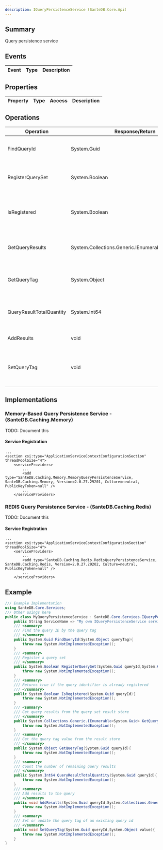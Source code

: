 ```yaml
---
description: IQueryPersistenceService (SanteDB.Core.Api)
---
```


## Summary
Query persistence service

## Events

|Event|Type|Description|
|-|-|-|

## Properties

|Property|Type|Access|Description|
|-|-|-|-|

## Operations

|Operation|Response/Return|Input/Parameter|Description|
|-|-|-|-|
|FindQueryId|System.Guid|queryTag <small style='border:solid 1px #aaa'>System.Object</small>|Find the query ID by the query tag|
|RegisterQuerySet|System.Boolean|queryId <small style='border:solid 1px #aaa'>System.Guid</small><br/>results <small style='border:solid 1px #aaa'>System.Collections.Generic.IEnumerable<System.Guid></small><br/>tag <small style='border:solid 1px #aaa'>System.Object</small><br/>totalResults <small style='border:solid 1px #aaa'>System.Int32</small>|Register a query set|
|IsRegistered|System.Boolean|queryId <small style='border:solid 1px #aaa'>System.Guid</small>|Returns true if the query identifier is already registered|
|GetQueryResults|System.Collections.Generic.IEnumerable&lt;System.Guid>|queryId <small style='border:solid 1px #aaa'>System.Guid</small><br/>offset <small style='border:solid 1px #aaa'>System.Int32</small><br/>count <small style='border:solid 1px #aaa'>System.Int32</small>|Get query results from the query set result store|
|GetQueryTag|System.Object|queryId <small style='border:solid 1px #aaa'>System.Guid</small>|Get the query tag value from the result store|
|QueryResultTotalQuantity|System.Int64|queryId <small style='border:solid 1px #aaa'>System.Guid</small>|Count the number of remaining query results|
|AddResults|void|queryId <small style='border:solid 1px #aaa'>System.Guid</small><br/>results <small style='border:solid 1px #aaa'>System.Collections.Generic.IEnumerable<System.Guid></small>|Add results to the query|
|SetQueryTag|void|queryId <small style='border:solid 1px #aaa'>System.Guid</small><br/>value <small style='border:solid 1px #aaa'>System.Object</small>|Set or update the query tag of an existing query id|

## Implementations


### Memory-Based Query Persistence Service - (SanteDB.Caching.Memory)
TODO: Document this

#### Service Registration
```markup
...
<section xsi:type="ApplicationServiceContextConfigurationSection" threadPoolSize="4">
	<serviceProviders>
		...
		<add type="SanteDB.Caching.Memory.MemoryQueryPersistenceService, SanteDB.Caching.Memory, Version=2.0.27.29201, Culture=neutral, PublicKeyToken=null" />
		...
	</serviceProviders>
```

### REDIS Query Persistence Service - (SanteDB.Caching.Redis)
TODO: Document this

#### Service Registration
```markup
...
<section xsi:type="ApplicationServiceContextConfigurationSection" threadPoolSize="4">
	<serviceProviders>
		...
		<add type="SanteDB.Caching.Redis.RedisQueryPersistenceService, SanteDB.Caching.Redis, Version=2.0.27.29202, Culture=neutral, PublicKeyToken=null" />
		...
	</serviceProviders>
```
## Example
```csharp
/// Example Implementation
using SanteDB.Core.Services;
/// Other usings here
public class MyQueryPersistenceService : SanteDB.Core.Services.IQueryPersistenceService { 
	public String ServiceName => "My own IQueryPersistenceService service";
	/// <summary>
	/// Find the query ID by the query tag
	/// </summary>
	public System.Guid FindQueryId(System.Object queryTag){
		throw new System.NotImplementedException();
	}
	/// <summary>
	/// Register a query set
	/// </summary>
	public System.Boolean RegisterQuerySet(System.Guid queryId,System.Collections.Generic.IEnumerable<System.Guid> results,System.Object tag,System.Int32 totalResults){
		throw new System.NotImplementedException();
	}
	/// <summary>
	/// Returns true if the query identifier is already registered
	/// </summary>
	public System.Boolean IsRegistered(System.Guid queryId){
		throw new System.NotImplementedException();
	}
	/// <summary>
	/// Get query results from the query set result store
	/// </summary>
	public System.Collections.Generic.IEnumerable<System.Guid> GetQueryResults(System.Guid queryId,System.Int32 offset,System.Int32 count){
		throw new System.NotImplementedException();
	}
	/// <summary>
	/// Get the query tag value from the result store
	/// </summary>
	public System.Object GetQueryTag(System.Guid queryId){
		throw new System.NotImplementedException();
	}
	/// <summary>
	/// Count the number of remaining query results
	/// </summary>
	public System.Int64 QueryResultTotalQuantity(System.Guid queryId){
		throw new System.NotImplementedException();
	}
	/// <summary>
	/// Add results to the query
	/// </summary>
	public void AddResults(System.Guid queryId,System.Collections.Generic.IEnumerable<System.Guid> results){
		throw new System.NotImplementedException();
	}
	/// <summary>
	/// Set or update the query tag of an existing query id
	/// </summary>
	public void SetQueryTag(System.Guid queryId,System.Object value){
		throw new System.NotImplementedException();
	}
}
```
